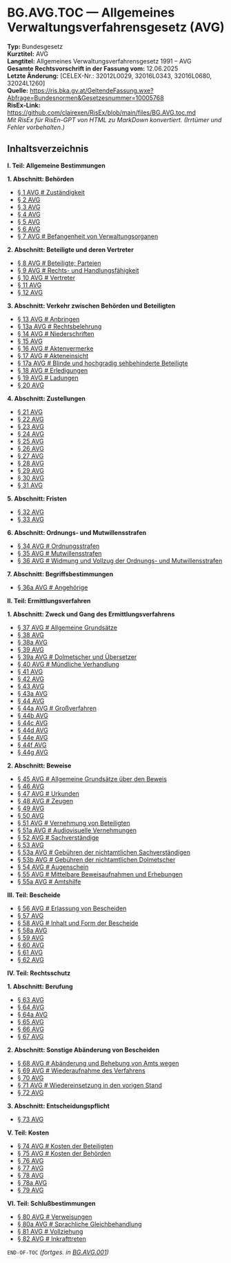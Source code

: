 # BG.AVG.TOC — Allgemeines Verwaltungsverfahrensgesetz (AVG)
**Typ:** Bundesgesetz  
**Kurztitel:** AVG  
**Langtitel:** Allgemeines Verwaltungsverfahrensgesetz 1991 – AVG  
**Gesamte Rechtsvorschrift in der Fassung vom:** 12.06.2025  
**Letzte Änderung:** [CELEX-Nr.: 32012L0029, 32016L0343, 32016L0680, 32024L1260]  
**Quelle:** https://ris.bka.gv.at/GeltendeFassung.wxe?Abfrage=Bundesnormen&Gesetzesnummer=10005768  
**RisEx-Link:** https://github.com/clairexen/RisEx/blob/main/files/BG.AVG.toc.md  
*Mit RisEx für RisEn-GPT von HTML zu MarkDown konvertiert. (Irrtümer und Fehler vorbehalten.)*

## Inhaltsverzeichnis

**I. Teil: Allgemeine Bestimmungen**  

**1. Abschnitt: Behörden**  
* [§ 1 AVG # Zuständigkeit](BG.AVG.001.md#-1-avg--zuständigkeit)
* [§ 2 AVG](BG.AVG.001.md#-2-avg)
* [§ 3 AVG](BG.AVG.001.md#-3-avg)
* [§ 4 AVG](BG.AVG.001.md#-4-avg)
* [§ 5 AVG](BG.AVG.001.md#-5-avg)
* [§ 6 AVG](BG.AVG.001.md#-6-avg)
* [§ 7 AVG # Befangenheit von Verwaltungsorganen](BG.AVG.001.md#-7-avg--befangenheit-von-verwaltungsorganen)

**2. Abschnitt: Beteiligte und deren Vertreter**  
* [§ 8 AVG # Beteiligte; Parteien](BG.AVG.001.md#-8-avg--beteiligte-parteien)
* [§ 9 AVG # Rechts- und Handlungsfähigkeit](BG.AVG.001.md#-9-avg--rechts--und-handlungsfähigkeit)
* [§ 10 AVG # Vertreter](BG.AVG.001.md#-10-avg--vertreter)
* [§ 11 AVG](BG.AVG.001.md#-11-avg)
* [§ 12 AVG](BG.AVG.001.md#-12-avg)

**3. Abschnitt: Verkehr zwischen Behörden und Beteiligten**  
* [§ 13 AVG # Anbringen](BG.AVG.001.md#-13-avg--anbringen)
* [§ 13a AVG # Rechtsbelehrung](BG.AVG.001.md#-13a-avg--rechtsbelehrung)
* [§ 14 AVG # Niederschriften](BG.AVG.001.md#-14-avg--niederschriften)
* [§ 15 AVG](BG.AVG.001.md#-15-avg)
* [§ 16 AVG # Aktenvermerke](BG.AVG.001.md#-16-avg--aktenvermerke)
* [§ 17 AVG # Akteneinsicht](BG.AVG.001.md#-17-avg--akteneinsicht)
* [§ 17a AVG # Blinde und hochgradig sehbehinderte Beteiligte](BG.AVG.001.md#-17a-avg--blinde-und-hochgradig-sehbehinderte-beteiligte)
* [§ 18 AVG # Erledigungen](BG.AVG.001.md#-18-avg--erledigungen)
* [§ 19 AVG # Ladungen](BG.AVG.001.md#-19-avg--ladungen)
* [§ 20 AVG](BG.AVG.001.md#-20-avg)

**4. Abschnitt: Zustellungen**  
* [§ 21 AVG](BG.AVG.002.md#-21-avg)
* [§ 22 AVG](BG.AVG.002.md#-22-avg)
* [§ 23 AVG](BG.AVG.002.md#-23-avg)
* [§ 24 AVG](BG.AVG.002.md#-24-avg)
* [§ 25 AVG](BG.AVG.002.md#-25-avg)
* [§ 26 AVG](BG.AVG.002.md#-26-avg)
* [§ 27 AVG](BG.AVG.002.md#-27-avg)
* [§ 28 AVG](BG.AVG.002.md#-28-avg)
* [§ 29 AVG](BG.AVG.002.md#-29-avg)
* [§ 30 AVG](BG.AVG.002.md#-30-avg)
* [§ 31 AVG](BG.AVG.002.md#-31-avg)

**5. Abschnitt: Fristen**  
* [§ 32 AVG](BG.AVG.002.md#-32-avg)
* [§ 33 AVG](BG.AVG.002.md#-33-avg)

**6. Abschnitt: Ordnungs- und Mutwillensstrafen**  
* [§ 34 AVG # Ordnungsstrafen](BG.AVG.002.md#-34-avg--ordnungsstrafen)
* [§ 35 AVG # Mutwillensstrafen](BG.AVG.002.md#-35-avg--mutwillensstrafen)
* [§ 36 AVG # Widmung und Vollzug der Ordnungs- und Mutwillensstrafen](BG.AVG.002.md#-36-avg--widmung-und-vollzug-der-ordnungs--und-mutwillensstrafen)

**7. Abschnitt: Begriffsbestimmungen**  
* [§ 36a AVG # Angehörige](BG.AVG.002.md#-36a-avg--angehörige)

**II. Teil: Ermittlungsverfahren**  

**1. Abschnitt: Zweck und Gang des Ermittlungsverfahrens**  
* [§ 37 AVG # Allgemeine Grundsätze](BG.AVG.002.md#-37-avg--allgemeine-grundsätze)
* [§ 38 AVG](BG.AVG.002.md#-38-avg)
* [§ 38a AVG](BG.AVG.002.md#-38a-avg)
* [§ 39 AVG](BG.AVG.002.md#-39-avg)
* [§ 39a AVG # Dolmetscher und Übersetzer](BG.AVG.002.md#-39a-avg--dolmetscher-und-übersetzer)
* [§ 40 AVG # Mündliche Verhandlung](BG.AVG.002.md#-40-avg--mündliche-verhandlung)
* [§ 41 AVG](BG.AVG.002.md#-41-avg)
* [§ 42 AVG](BG.AVG.002.md#-42-avg)
* [§ 43 AVG](BG.AVG.002.md#-43-avg)
* [§ 43a AVG](BG.AVG.002.md#-43a-avg)
* [§ 44 AVG](BG.AVG.002.md#-44-avg)
* [§ 44a AVG # Großverfahren](BG.AVG.002.md#-44a-avg--großverfahren)
* [§ 44b AVG](BG.AVG.002.md#-44b-avg)
* [§ 44c AVG](BG.AVG.002.md#-44c-avg)
* [§ 44d AVG](BG.AVG.002.md#-44d-avg)
* [§ 44e AVG](BG.AVG.002.md#-44e-avg)
* [§ 44f AVG](BG.AVG.002.md#-44f-avg)
* [§ 44g AVG](BG.AVG.002.md#-44g-avg)

**2. Abschnitt: Beweise**  
* [§ 45 AVG # Allgemeine Grundsätze über den Beweis](BG.AVG.003.md#-45-avg--allgemeine-grundsätze-über-den-beweis)
* [§ 46 AVG](BG.AVG.003.md#-46-avg)
* [§ 47 AVG # Urkunden](BG.AVG.003.md#-47-avg--urkunden)
* [§ 48 AVG # Zeugen](BG.AVG.003.md#-48-avg--zeugen)
* [§ 49 AVG](BG.AVG.003.md#-49-avg)
* [§ 50 AVG](BG.AVG.003.md#-50-avg)
* [§ 51 AVG # Vernehmung von Beteiligten](BG.AVG.003.md#-51-avg--vernehmung-von-beteiligten)
* [§ 51a AVG # Audiovisuelle Vernehmungen](BG.AVG.003.md#-51a-avg--audiovisuelle-vernehmungen)
* [§ 52 AVG # Sachverständige](BG.AVG.003.md#-52-avg--sachverständige)
* [§ 53 AVG](BG.AVG.003.md#-53-avg)
* [§ 53a AVG # Gebühren der nichtamtlichen Sachverständigen](BG.AVG.003.md#-53a-avg--gebühren-der-nichtamtlichen-sachverständigen)
* [§ 53b AVG # Gebühren der nichtamtlichen Dolmetscher](BG.AVG.003.md#-53b-avg--gebühren-der-nichtamtlichen-dolmetscher)
* [§ 54 AVG # Augenschein](BG.AVG.003.md#-54-avg--augenschein)
* [§ 55 AVG # Mittelbare Beweisaufnahmen und Erhebungen](BG.AVG.003.md#-55-avg--mittelbare-beweisaufnahmen-und-erhebungen)
* [§ 55a AVG # Amtshilfe](BG.AVG.003.md#-55a-avg--amtshilfe)

**III. Teil: Bescheide**  
* [§ 56 AVG # Erlassung von Bescheiden](BG.AVG.003.md#-56-avg--erlassung-von-bescheiden)
* [§ 57 AVG](BG.AVG.003.md#-57-avg)
* [§ 58 AVG # Inhalt und Form der Bescheide](BG.AVG.003.md#-58-avg--inhalt-und-form-der-bescheide)
* [§ 58a AVG](BG.AVG.003.md#-58a-avg)
* [§ 59 AVG](BG.AVG.003.md#-59-avg)
* [§ 60 AVG](BG.AVG.003.md#-60-avg)
* [§ 61 AVG](BG.AVG.003.md#-61-avg)
* [§ 62 AVG](BG.AVG.003.md#-62-avg)

**IV. Teil: Rechtsschutz**  

**1. Abschnitt: Berufung**  
* [§ 63 AVG](BG.AVG.003.md#-63-avg)
* [§ 64 AVG](BG.AVG.003.md#-64-avg)
* [§ 64a AVG](BG.AVG.003.md#-64a-avg)
* [§ 65 AVG](BG.AVG.003.md#-65-avg)
* [§ 66 AVG](BG.AVG.003.md#-66-avg)
* [§ 67 AVG](BG.AVG.003.md#-67-avg)

**2. Abschnitt: Sonstige Abänderung von Bescheiden**  
* [§ 68 AVG # Abänderung und Behebung von Amts wegen](BG.AVG.004.md#-68-avg--abänderung-und-behebung-von-amts-wegen)
* [§ 69 AVG # Wiederaufnahme des Verfahrens](BG.AVG.004.md#-69-avg--wiederaufnahme-des-verfahrens)
* [§ 70 AVG](BG.AVG.004.md#-70-avg)
* [§ 71 AVG # Wiedereinsetzung in den vorigen Stand](BG.AVG.004.md#-71-avg--wiedereinsetzung-in-den-vorigen-stand)
* [§ 72 AVG](BG.AVG.004.md#-72-avg)

**3. Abschnitt: Entscheidungspflicht**  
* [§ 73 AVG](BG.AVG.004.md#-73-avg)

**V. Teil: Kosten**  
* [§ 74 AVG # Kosten der Beteiligten](BG.AVG.004.md#-74-avg--kosten-der-beteiligten)
* [§ 75 AVG # Kosten der Behörden](BG.AVG.004.md#-75-avg--kosten-der-behörden)
* [§ 76 AVG](BG.AVG.004.md#-76-avg)
* [§ 77 AVG](BG.AVG.004.md#-77-avg)
* [§ 78 AVG](BG.AVG.004.md#-78-avg)
* [§ 78a AVG](BG.AVG.004.md#-78a-avg)
* [§ 79 AVG](BG.AVG.004.md#-79-avg)

**VI. Teil: Schlußbestimmungen**  
* [§ 80 AVG # Verweisungen](BG.AVG.004.md#-80-avg--verweisungen)
* [§ 80a AVG # Sprachliche Gleichbehandlung](BG.AVG.004.md#-80a-avg--sprachliche-gleichbehandlung)
* [§ 81 AVG # Vollziehung](BG.AVG.004.md#-81-avg--vollziehung)
* [§ 82 AVG # Inkrafttreten](BG.AVG.004.md#-82-avg--inkrafttreten)

`END-OF-TOC` *(fortges. in [BG.AVG.001](BG.AVG.001.md))*
